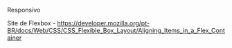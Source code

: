 Responsivo


Site de Flexbox - https://developer.mozilla.org/pt-BR/docs/Web/CSS/CSS_Flexible_Box_Layout/Aligning_Items_in_a_Flex_Container
